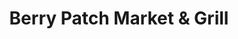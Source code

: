 ---
title: "Berry Patch Market & Grill"
url: /lawsonville/berry-patch-market-and-grill/
shop: convenience
---
